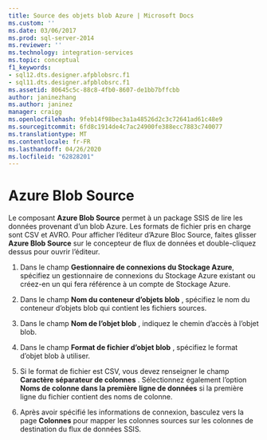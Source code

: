 ```yaml
---
title: Source des objets blob Azure | Microsoft Docs
ms.custom: ''
ms.date: 03/06/2017
ms.prod: sql-server-2014
ms.reviewer: ''
ms.technology: integration-services
ms.topic: conceptual
f1_keywords:
- sql12.dts.designer.afpblobsrc.f1
- sql11.dts.designer.afpblobsrc.f1
ms.assetid: 80645c5c-88c8-4fb0-8607-de1bb7bffcbb
author: janinezhang
ms.author: janinez
manager: craigg
ms.openlocfilehash: 9feb14f98bec3a1a48526d2c3c72641ad61c48e9
ms.sourcegitcommit: 6fd8c1914de4c7ac24900fe388ecc7883c740077
ms.translationtype: MT
ms.contentlocale: fr-FR
ms.lasthandoff: 04/26/2020
ms.locfileid: "62828201"
---
```

# <a name="azure-blob-source"></a>Azure Blob Source
 Le composant **Azure Blob Source** permet à un package SSIS de lire les données provenant d’un blob Azure. Les formats de fichier pris en charge sont CSV et AVRO. Pour afficher l’éditeur d’Azure Bloc Source, faites glisser **Azure Blob Source** sur le concepteur de flux de données et double-cliquez dessus pour ouvrir l’éditeur.  
  
1.  Dans le champ **Gestionnaire de connexions du Stockage Azure**, spécifiez un gestionnaire de connexions du Stockage Azure existant ou créez-en un qui fera référence à un compte de Stockage Azure.  
  
2.  Dans le champ **Nom du conteneur d’objets blob** , spécifiez le nom du conteneur d’objets blob qui contient les fichiers sources.  
  
3.  Dans le champ **Nom de l’objet blob** , indiquez le chemin d’accès à l’objet blob.  
  
4.  Dans le champ **Format de fichier d’objet blob** , spécifiez le format d’objet blob à utiliser.  
  
5.  Si le format de fichier est CSV, vous devez renseigner le champ **Caractère séparateur de colonnes** . Sélectionnez également l’option **Noms de colonne dans la première ligne de données** si la première ligne du fichier contient des noms de colonne.  
  
6.  Après avoir spécifié les informations de connexion, basculez vers la page **Colonnes** pour mapper les colonnes sources sur les colonnes de destination du flux de données SSIS.  
  
  

